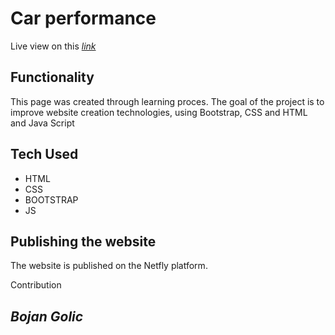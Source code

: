 # Car performance

Live view on this [*link*](https://neon-flan-9d1bef.netlify.app)

## Functionality

This page was created through learning proces. The goal of the project is to improve website creation technologies, using Bootstrap, CSS and HTML and Java Script

## Tech Used

- HTML
- CSS
- BOOTSTRAP
- JS

## Publishing the website
The website is published on the Netfly platform. 

Contribution

## *Bojan Golic*
